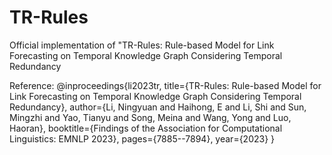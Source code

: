 # TR-Rules
Official implementation of "TR-Rules: Rule-based Model for Link Forecasting on Temporal Knowledge Graph Considering Temporal Redundancy


Reference: 
@inproceedings{li2023tr,
  title={TR-Rules: Rule-based Model for Link Forecasting on Temporal Knowledge Graph Considering Temporal Redundancy},
  author={Li, Ningyuan and Haihong, E and Li, Shi and Sun, Mingzhi and Yao, Tianyu and Song, Meina and Wang, Yong and Luo, Haoran},
  booktitle={Findings of the Association for Computational Linguistics: EMNLP 2023},
  pages={7885--7894},
  year={2023}
}
